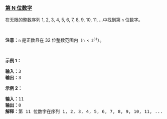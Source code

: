 ### [第 N 位数字](https://leetcode-cn.com/problems/nth-digit)

<p>在无限的整数序列 1, 2, 3, 4, 5, 6, 7, 8, 9, 10, 11, ...中找到第 <code>n</code><em> </em>位数字。</p>

<p> </p>

<p><strong>注意：</strong><code>n</code><em> </em>是正数且在 32 位整数范围内（<code>n < 2<sup>31</sup></code>）。</p>

<p> </p>

<p><strong>示例 1：</strong></p>

<pre>
<strong>输入：</strong>3
<strong>输出：</strong>3
</pre>

<p><strong>示例 2：</strong></p>

<pre>
<strong>输入：</strong>11
<strong>输出：</strong>0
<strong>解释：</strong>第 11 位数字在序列 1, 2, 3, 4, 5, 6, 7, 8, 9, 10, 11, ... 里是 <strong>0 </strong>，它是 10 的一部分。
</pre>
